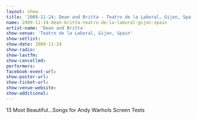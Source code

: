 ```yaml
---
layout: show
title: '2009-11-24: Dean and Britta - Teatro de la Laboral, Gijon, Spain'
name: 2009-11-24-dean-britta-teatro-de-la-laboral-gijon-spain
artist-name: 'Dean and Britta'
show-venue: 'Teatro de la Laboral, Gijon, Spain'
show-setlist: 
show-date: 2009-11-24
show-radio: 
show-lastfm: 
show-cancelled: 
performers: 
facebook-event-url: 
show-poster-url: 
show-ticket-url: 
show-venue-website: 
show-additional: 
---
```


13 Most Beautiful...Songs for Andy Warhols Screen Tests